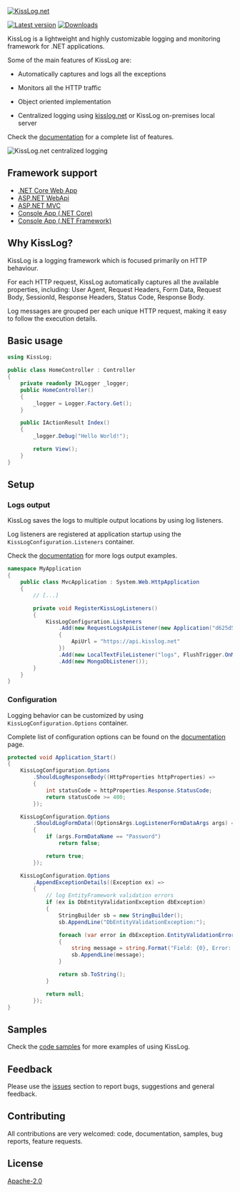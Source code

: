 [![KissLog.net](https://kisslog.net/cdn/KissLog/logos/kisslog-logo-64.png)](https://kisslog.net/)

[![Latest version](https://img.shields.io/nuget/v/KissLog.svg?style=flat-square&label=KissLog)](https://www.nuget.org/packages?q=kisslog) [![Downloads](https://img.shields.io/nuget/dt/KissLog.svg?style=flat-square&label=Downloads)](https://www.nuget.org/packages?q=kisslog)

KissLog is a lightweight and highly customizable logging and monitoring framework for .NET applications.

Some of the main features of KissLog are:

- Automatically captures and logs all the exceptions

- Monitors all the HTTP traffic

- Object oriented implementation

- Centralized logging using [kisslog.net](https://kisslog.net) or KissLog on-premises local server

Check the [documentation](https://docs.kisslog.net) for a complete list of features.

![KissLog.net centralized logging](https://docs.kisslog.net/_images/centralized-logging.png)

## Framework support

- [.NET Core Web App](/testApps/AspNetCore5)
- [ASP.NET WebApi](/testApps/AspNet.WebApi)
- [ASP.NET MVC](/testApps/AspNet.Mvc)
- [Console App (.NET Core)](/testApps/ConsoleApp_NetCore)
- [Console App (.NET Framework)](/testApps/ConsoleApp_NetFramework)

## Why KissLog?

KissLog is a logging framework which is focused primarily on HTTP behaviour.

For each HTTP request, KissLog automatically captures all the available properties, including: User Agent, Request Headers, Form Data, Request Body, SessionId, Response Headers, Status Code, Response Body.

Log messages are grouped per each unique HTTP request, making it easy to follow the execution details.

## Basic usage

```csharp
using KissLog;

public class HomeController : Controller
{
    private readonly IKLogger _logger;
    public HomeController()
    {
        _logger = Logger.Factory.Get();
    }

    public IActionResult Index()
    {
        _logger.Debug("Hello World!");

        return View();
    }
}
```

## Setup

### Logs output

KissLog saves the logs to multiple output locations by using log listeners.

Log listeners are registered at application startup using the `KissLogConfiguration.Listeners` container.

Check the [documentation](https://docs.kisslog.net/SDK/logs-output/index.html) for more logs output examples.

```csharp
namespace MyApplication
{
    public class MvcApplication : System.Web.HttpApplication
    {
        // [...]

        private void RegisterKissLogListeners()
        {
            KissLogConfiguration.Listeners
                .Add(new RequestLogsApiListener(new Application("d625d5c8-ef47-4cd5-bf2d-6b0a1fa7fda4", "39bb675d-5c13-4bd8-9b5a-1d368da020a2"))
                {
                    ApiUrl = "https://api.kisslog.net"
                })
                .Add(new LocalTextFileListener("logs", FlushTrigger.OnMessage))
                .Add(new MongoDbListener());
        }
    }
}
```

### Configuration

Logging behavior can be customized by using `KissLogConfiguration.Options` container.

Complete list of configuration options can be found on the [documentation](https://docs.kisslog.net/SDK/configuration/index.html) page.

```csharp
protected void Application_Start()
{
    KissLogConfiguration.Options
        .ShouldLogResponseBody((HttpProperties httpProperties) =>
        {
            int statusCode = httpProperties.Response.StatusCode;
            return statusCode >= 400;
        });

    KissLogConfiguration.Options
        .ShouldLogFormData((OptionsArgs.LogListenerFormDataArgs args) =>
        {
            if (args.FormDataName == "Password")
                return false;

            return true;
        });

    KissLogConfiguration.Options
        .AppendExceptionDetails((Exception ex) =>
        {
            // log EntityFramework validation errors
            if (ex is DbEntityValidationException dbException)
            {
                StringBuilder sb = new StringBuilder();
                sb.AppendLine("DbEntityValidationException:");

                foreach (var error in dbException.EntityValidationErrors.SelectMany(p => p.ValidationErrors))
                {
                    string message = string.Format("Field: {0}, Error: {1}", error.PropertyName, error.ErrorMessage);
                    sb.AppendLine(message);
                }

                return sb.ToString();
            }

            return null;
        });
}
```

## Samples

Check the [code samples](https://github.com/KissLog-net/KissLog.samples) for more examples of using KissLog.

## Feedback

Please use the [issues](https://github.com/KissLog-net/KissLog.Sdk/issues) section to report bugs, suggestions and general feedback.

## Contributing

All contributions are very welcomed: code, documentation, samples, bug reports, feature requests.

## License

[Apache-2.0](LICENSE.md)
